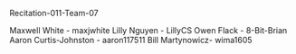 Recitation-011-Team-07

Maxwell White - maxjwhite 
Lilly Nguyen - LillyCS
Owen Flack - 8-Bit-Brian
Aaron Curtis-Johnston - aaron117511
Bill Martynowicz- wima1605
